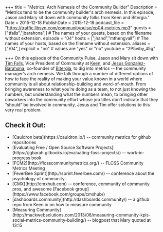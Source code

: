 +++
title = "Metrics: Arch Nemesis of the Community Builder"
Description = "Metrics tend to be the community builder's arch nemesis. In this episode, Jason and Mary sit down with community folks from Keen and Bitergia."
Date = 2015-12-18
PublishDate = 2015-12-18
podcast_file = "https://traffic.libsyn.com/communitypulse/ep04-metrics.mp3"
guests = ["tfalls","jbarahona",] # The names of your guests, based on the filename without extension.
episode = "04"
hosts = ["jhand","mthengvall"] # The names of your hosts, based on the filename without extension.
aliases = ["/04",]
explicit = "no" # values are "yes" or "no"
youtube = "2P5viby_45g"

+++
On this episode of the Community Pulse, Jason and Mary sit down with [Tim Falls](https://twitter.com/timfalls), Vice President of Community at [Keen](https://keen.io/), and [Jesus Gonzalez-Barahona](https://twitter.com/jgbarah), co-founder of [Bitergia](https://bitergia.com/), to dig into metrics -- the community manager’s arch nemesis. We talk through a number of different options of how to face the reality of making your value known in a world where community is all about relationship-building and word-of-mouth. From bringing awareness to what you’re doing as a team, to not just knowing the numbers, but understanding what the numbers mean, to bringing other coworkers into the community effort whose job titles don’t indicate that they “should” be involved in community, Jesus and Tim offer solutions to this very real problem.


<h2>Check it Out:</h2>
<ul><li>[Cauldron beta](https://cauldron.io/) -- community metrics for github repositories</li>
<li>[Evaluating Free / Open Source Software Projects](https://jgbarah.gitbooks.io/evaluating-foss-projects/) -- work-in-progress book</li>
<li>[FCM2](http://flosscommunitymetrics.org/) -- FLOSS Community Metrics Meeting</li>
<li>[FeverBee Sprint](http://sprint.feverbee.com/) -- conference about the psychology of community</li>
<li>[CMX](http://cmxhub.com) -- conference, community of community pros, and awesome [Facebook group](https://www.facebook.com/groups/cmxhub/)</li>
<li>[dashboards.community](http://dashboards.community/) -- a github repo from Keen.io on how to measure community</li>
<li>[Measuring Community](http://mackwebsolutions.com/2013/08/measuring-community-kpis-social-metrics-community-building/) -- blogpost that Mary quoted at 13:15</li></ul>
